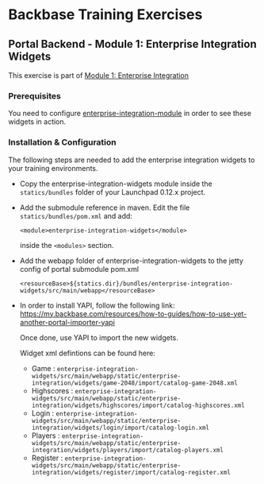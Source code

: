 # Backbase Training Exercises

## Portal Backend - Module 1: Enterprise Integration Widgets

This exercise is part of [Module 1: Enterprise Integration](../../..)

### Prerequisites

You need to configure [enterprise-integration-module](../../../enterprise-integration-module) in order to see these widgets in action.

### Installation & Configuration

The following steps are needed to add the enterprise integration widgets to your training environments.

- Copy the enterprise-integration-widgets module inside the `statics/bundles` folder of your Launchpad 0.12.x project.

- Add the submodule reference in maven. Edit the file `statics/bundles/pom.xml` and add:

  ```
  <module>enterprise-integration-widgets</module>
  ```

  inside the `<modules>` section.

- Add the webapp folder of enterprise-integration-widgets to the jetty config of portal submodule pom.xml

  ```
  <resourceBase>${statics.dir}/bundles/enterprise-integration-widgets/src/main/webapp</resourceBase>
  ```

- In order to install YAPI, follow the following link: https://my.backbase.com/resources/how-to-guides/how-to-use-yet-another-portal-importer-yapi

  Once done, use YAPI to import the new widgets.

  Widget xml defintions can be found here:

	- Game : `enterprise-integration-widgets/src/main/webapp/static/enterprise-integration/widgets/game-2048/import/catalog-game-2048.xml`
	- Highscores : `enterprise-integration-widgets/src/main/webapp/static/enterprise-integration/widgets/highscores/import/catalog-highscores.xml`
	- Login : `enterprise-integration-widgets/src/main/webapp/static/enterprise-integration/widgets/login/import/catalog-login.xml`
	- Players : `enterprise-integration-widgets/src/main/webapp/static/enterprise-integration/widgets/players/import/catalog-players.xml`
	- Register : `enterprise-integration-widgets/src/main/webapp/static/enterprise-integration/widgets/register/import/catalog-register.xml`
